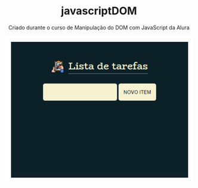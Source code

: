 <h1 align="center">javascriptDOM</h1>
<p align="center">Criado durante o curso de Manipulação do DOM com JavaScript da Alura </p>

![imagem da home page](assets/home.png)
